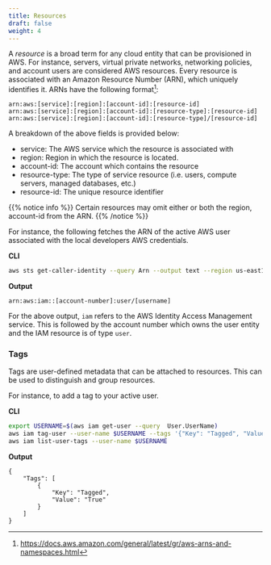 ```yaml
---
title: Resources
draft: false
weight: 4
---
```


A _resource_ is a broad term for any cloud entity that can be provisioned in AWS. For instance, servers, virtual private networks, networking policies, and account users are considered AWS resources. Every resource is associated with an Amazon Resource Number (ARN),
which uniquely identifies it. ARNs have the following format[^1]:

```
arn:aws:[service]:[region]:[account-id]:[resource-id]
arn:aws:[service]:[region]:[account-id]:[resource-type]:[resource-id]
arn:aws:[service]:[region]:[account-id]:[resource-type]/[resource-id]
```

A breakdown of the above fields is provided below:
- service: The AWS service which the resource is associated with 
- region: Region in which the resource is located.
- account-id: The account which contains the resource
- resource-type: The type of service resource (i.e. users, compute servers, managed databases, etc.)
- resource-id: The unique resource identifier

{{% notice info %}}
Certain resources may omit either or both the region, account-id from the ARN. 
{{% /notice %}}


For instance, the following fetches the ARN of the active AWS user associated with the local developers AWS credentials.

**CLI**
```sh
aws sts get-caller-identity --query Arn --output text --region us-east1
```
**Output**
```
arn:aws:iam::[account-number]:user/[username]
```

For the above output, `iam` refers to the AWS Identity Access Management service. This is followed by the account number which owns 
the user entity and the IAM resource is of type `user`.
### Tags

Tags are user-defined metadata that can be attached to resources. This 
can be used to distinguish and group resources.

For instance, to add a tag to your active user.

**CLI**
```sh
export USERNAME=$(aws iam get-user --query  User.UserName)
aws iam tag-user --user-name $USERNAME --tags '{"Key": "Tagged", "Value": "True"}'
aws iam list-user-tags --user-name $USERNAME
```
**Output**
```
{
    "Tags": [
        {
            "Key": "Tagged",
            "Value": "True"
        }
    ]
}
```

[^1]: https://docs.aws.amazon.com/general/latest/gr/aws-arns-and-namespaces.html